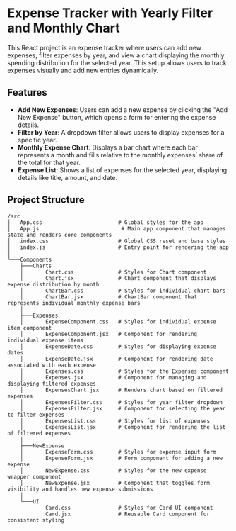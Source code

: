 # Expense Tracker with Yearly Filter and Monthly Chart

This React project is an expense tracker where users can add new expenses, filter expenses by year, and view a chart displaying the monthly spending distribution for the selected year. This setup allows users to track expenses visually and add new entries dynamically.

## Features

- **Add New Expenses**: Users can add a new expense by clicking the "Add New Expense" button, which opens a form for entering the expense details.
- **Filter by Year**: A dropdown filter allows users to display expenses for a specific year.
- **Monthly Expense Chart**: Displays a bar chart where each bar represents a month and fills relative to the monthly expenses’ share of the total for that year.
- **Expense List**: Shows a list of expenses for the selected year, displaying details like title, amount, and date.

## Project Structure

```plaintext
/src
│   App.css                        # Global styles for the app
│   App.js                          # Main app component that manages state and renders core components
│   index.css                      # Global CSS reset and base styles
│   index.js                       # Entry point for rendering the app
│
└───Components
    ├───Charts
    │       Chart.css              # Styles for Chart component
    │       Chart.jsx              # Chart component that displays expense distribution by month
    │       ChartBar.css           # Styles for individual chart bars
    │       ChartBar.jsx           # ChartBar component that represents individual monthly expense bars
    │
    ├───Expenses
    │       ExpenseComponent.css   # Styles for individual expense item component
    │       ExpenseComponent.jsx   # Component for rendering individual expense items
    │       ExpenseDate.css        # Styles for displaying expense dates
    │       ExpenseDate.jsx        # Component for rendering date associated with each expense
    │       Expenses.css           # Styles for the Expenses component
    │       Expenses.jsx           # Component for managing and displaying filtered expenses
    │       ExpensesChart.jsx      # Renders chart based on filtered expenses
    │       ExpensesFilter.css     # Styles for year filter dropdown
    │       ExpensesFilter.jsx     # Component for selecting the year to filter expenses
    │       ExpensesList.css       # Styles for list of expenses
    │       ExpensesList.jsx       # Component for rendering the list of filtered expenses
    │
    ├───NewExpense
    │       ExpenseForm.css        # Styles for expense input form
    │       ExpenseForm.jsx        # Form component for adding a new expense
    │       NewExpense.css         # Styles for the new expense wrapper component
    │       NewExpense.jsx         # Component that toggles form visibility and handles new expense submissions
    │
    └───UI
            Card.css               # Styles for Card UI component
            Card.jsx               # Reusable Card component for consistent styling
